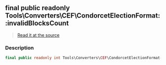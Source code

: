## final public readonly Tools\Converters\CEF\CondorcetElectionFormat::invalidBlocksCount

> [Read it at the source](https://github.com/julien-boudry/Condorcet/blob/master/src/Tools/Converters/CEF/CondorcetElectionFormat.php#L17)

### Description    

```php
final public readonly int Tools\Converters\CEF\CondorcetElectionFormat->invalidBlocksCount 
```


    